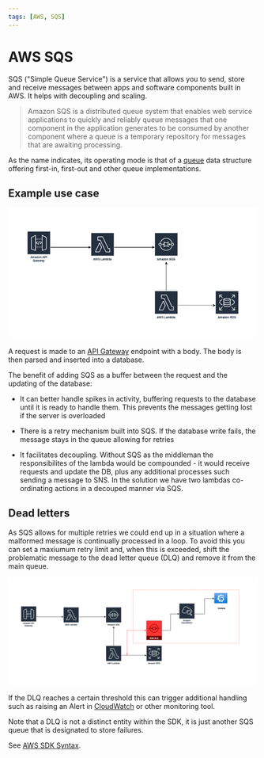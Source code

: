 ```yaml
---
tags: [AWS, SQS]
---
```


# AWS SQS

SQS ("Simple Queue Service") is a service that allows you to send, store and
receive messages between apps and software components built in AWS. It helps
with decoupling and scaling.

> Amazon SQS is a distributed queue system that enables web service applications
> to quickly and reliably queue messages that one component in the application
> generates to be consumed by another component where a queue is a temporary
> repository for messages that are awaiting processing.

As the name indicates, its operating mode is that of a [queue](Queue.md) data
structure offering first-in, first-out and other queue implementations.

## Example use case

![SQS example diagram](static/SQS-example.png)

A request is made to an [API Gateway](API_Gateway.md) endpoint with a body. The
body is then parsed and inserted into a database.

The benefit of adding SQS as a buffer between the request and the updating of
the database:

- It can better handle spikes in activity, buffering requests to the database
  until it is ready to handle them. This prevents the messages getting lost if
  the server is overloaded

- There is a retry mechanism built into SQS. If the database write fails, the
  message stays in the queue allowing for retries

- It facilitates decoupling. Without SQS as the middleman the responsibilites of
  the lambda would be compounded - it would receive requests and update the DB,
  plus any additional processes such sending a message to SNS. In the solution
  we have two lambdas co-ordinating actions in a decouped manner via SQS.

## Dead letters

As SQS allows for multiple retries we could end up in a situation where a
malformed message is continually processed in a loop. To avoid this you can set
a maxiumum retry limit and, when this is exceeded, shift the problematic message
to the dead letter queue (DLQ) and remove it from the main queue.

![SQS deadletter example](static/SQS-deadletter.png)

If the DLQ reaches a certain threshold this can trigger additional handling such
as raising an Alert in [CloudWatch](AWS_CloudWatch.md) or other monitoring
tool.

Note that a DLQ is not a distinct entity within the SDK, it is just another SQS
queue that is designated to store failures.

See [AWS SDK Syntax](AWS_SQS_SDK.md).

